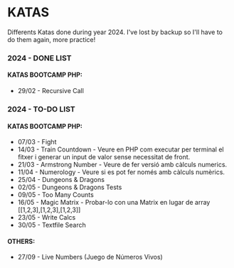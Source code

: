 # KATAS
Differents Katas done during year 2024. I've lost by backup so I'll have to do them again, more practice!

### 2024 - DONE LIST

#### KATAS BOOTCAMP PHP:
- 29/02 - Recursive Call


### 2024 - TO-DO LIST

#### KATAS BOOTCAMP PHP:
- 07/03 - Fight
- 14/03 - Train Countdown - Veure en PHP com executar per terminal el fitxer i generar un input de valor sense necessitat de front.
- 21/03 - Armstrong Number - Veure de fer versió amb càlculs numerics.
- 11/04 - Numerology - Veure si es pot fer només amb càlculs numèrics.
- 25/04 - Dungeons & Dragons
- 02/05 - Dungeons & Dragons Tests
- 09/05 - Too Many Counts
- 16/05 - Magic Matrix - Probar-lo con una Matrix en lugar de array [[1,2,3],[1,2,3],[1,2,3]]
- 23/05 - Write Calcs
- 30/05 - Textfile Search

#### OTHERS:
- 27/09 - Live Numbers (Juego de Números Vivos)